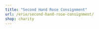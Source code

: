 ```yaml
---
title: "Second Hand Rose Consignment"
url: /erie/second-hand-rose-consignment/
shop: charity
---
```

